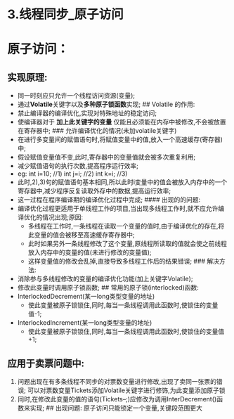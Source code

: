 # 3.线程同步_原子访问

# 原子访问：

## 实现原理:

- 同一时刻应只允许一个线程访问资源(变量);
- 通过**Volatile**关键字以及**多种原子锁函数**实现; ## Volatile 的作用:
- 禁止编译器的编译优化,实现对特殊地址的稳定访问;
- 使编译器对于 **加上此关键字的变量** 仅能且必须能在内存中被修改,不会被放置在寄存器中; ### 允许编译优化的情况(未加volatile关键字)
- 在进行多变量间的赋值语句时,将赋值变量中的值,放入一个高速缓存(寄存器)中;
- 假设赋值变量值不变,此时,寄存器中的变量值就会被多次重复利用;
- 减少赋值语句的执行次数,提高程序运行效率;
- eg: int i=10; //1) int j=i; //2) int k=i; //3)
- 此时,2),3)句的赋值语句基本相同,所以此时i变量中的值会被放入内存中的一个寄存器中,减少程序反复读取外存中的数据,提高运行效率;
- 这一过程在程序编译期的编译优化过程中完成; #### 出现的的问题:
- 编译优化过程更适用于单线程工作的项目,当出现多线程工作时,就不应允许编译优化的情况出现;原因:
    - 多线程在工作时,一条线程在读取一个变量的值时,由于编译优化的存在,将此变量的值会被移至高速缓存寄存器中;
    - 此时如果另外一条线程修改了这个变量,原线程所读取的值就会使之前线程放入内存中的变量的值(未进行修改的变量值);
    - 这样变量值的修改会乱掉,直接导致多线程工作后的结果错误; ### 解决方法:
- 消除参与多线程修改的变量的编译优化功能(加上关键字Volatile);
- 修改此变量时调用原子锁函数; ## 常用的原子锁(interlocked)函数:
- InterlockedDecrement(某一long类型变量的地址)
    - 使此变量被原子锁锁住,同时,每当一条线程调用此函数时,使锁住的变量值-1;
- InterlockedIncrement(某一long类型变量的地址)
    - 使此变量被原子锁锁住,同时,每当一条线程调用此函数时,使锁住的变量值+1;

## 应用于卖票问题中:

1. 问题出现在有多条线程不同步的对票数变量进行修改,出现了卖同一张票的错误; 可以对票数变量Tickets添加Volatile关键字进行修饰,为此变量添加原子锁
2. 同时,在修改此变量的值的语句(Tickets–;)应修改为调用InterDecrement()函数来实现; ## 出现问题: 原子访问只能锁定一个变量,关键段范围更大